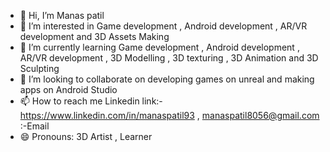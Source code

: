 - 👋 Hi, I’m Manas patil
- 👀 I’m interested in Game development , Android development , AR/VR development and 3D Assets Making
- 🌱 I’m currently learning  Game development , Android development , AR/VR development , 3D Modelling , 3D texturing , 3D Animation and 3D Sculpting
- 💞️ I’m looking to collaborate on developing games on unreal and making apps on Android Studio
- 📫 How to reach me Linkedin link:- https://www.linkedin.com/in/manaspatil93 , manaspatil8056@gmail.com :-Email
- 😄 Pronouns: 3D Artist , Learner


<!---
manaspatil93/manaspatil93 is a ✨ special ✨ repository because its `README.md` (this file) appears on your GitHub profile.
You can click the Preview link to take a look at your changes.
--->
